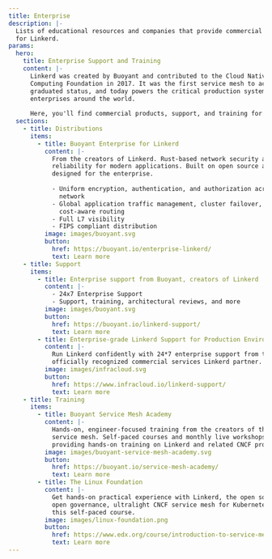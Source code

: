 ```yaml
---
title: Enterprise
description: |-
  Lists of educational resources and companies that provide commercial support
  for Linkerd.
params:
  hero:
    title: Enterprise Support and Training
    content: |-
      Linkerd was created by Buoyant and contributed to the Cloud Native
      Computing Foundation in 2017. It was the first service mesh to achieve
      graduated status, and today powers the critical production systems of
      enterprises around the world.
      
      Here, you'll find commercial products, support, and training for Linkerd.
  sections:
    - title: Distributions
      items:
        - title: Buoyant Enterprise for Linkerd
          content: |-
            From the creators of Linkerd. Rust-based network security and
            reliability for modern applications. Built on open source and
            designed for the enterprise.
            
            - Uniform encryption, authentication, and authorization across your
              network
            - Global application traffic management, cluster failover, and
              cost-aware routing
            - Full L7 visibility
            - FIPS compliant distribution
          image: images/buoyant.svg
          button:
            href: https://buoyant.io/enterprise-linkerd/
            text: Learn more
    - title: Support
      items:
        - title: Enterprise support from Buoyant, creators of Linkerd
          content: |-
            - 24x7 Enterprise Support
            - Support, training, architectural reviews, and more
          image: images/buoyant.svg
          button:
            href: https://buoyant.io/linkerd-support/
            text: Learn more
        - title: Enterprise-grade Linkerd Support for Production Environment
          content: |-
            Run Linkerd confidently with 24*7 enterprise support from the
            officially recognized commercial services Linkerd partner.
          image: images/infracloud.svg
          button:
            href: https://www.infracloud.io/linkerd-support/
            text: Learn more
    - title: Training
      items:
        - title: Buoyant Service Mesh Academy
          content: |-
            Hands-on, engineer-focused training from the creators of the
            service mesh. Self-paced courses and monthly live workshops
            providing hands-on training on Linkerd and related CNCF projects.
          image: images/buoyant-service-mesh-academy.svg
          button:
            href: https://buoyant.io/service-mesh-academy/
            text: Learn more
        - title: The Linux Foundation
          content: |-
            Get hands-on practical experience with Linkerd, the open source,
            open governance, ultralight CNCF service mesh for Kubernetes with
            this self-paced course.
          image: images/linux-foundation.png
          button:
            href: https://www.edx.org/course/introduction-to-service-mesh-with-linkerd
            text: Learn more
---
```

